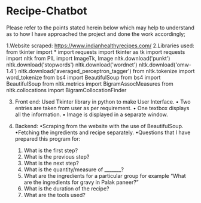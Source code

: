 # Recipe-Chatbot

Please refer to the points stated herein below which may help to understand as to how I have approached the project and done the work accordingly;

1.Website scraped: https://www.indianhealthyrecipes.com/
2.Libraries used: 
      	from tkinter import *
	import requests
	import tkinter as tk
	import requests	import nltk
	from PIL import ImageTk, Image
	nltk.download('punkt')
	nltk.download('stopwords')
	nltk.download('wordnet')
	nltk.download('omw-1.4')
	nltk.download('averaged_perceptron_tagger')
	from nltk.tokenize import word_tokenize
	from bs4 import BeautifulSoup
	from bs4 import BeautifulSoup
	from nltk.metrics import BigramAssocMeasures
	from nltk.collocations import BigramCollocationFinder

3. Front end: Used Tkinter library in python to make User Interface.
•	Two entries are taken from user as per requirement.
•	One textbox displays all the information.
•	Image is displayed in a separate window.

4. Backend: 
    •Scraping from the website with the use of BeautifulSoup.
    •Fetching the ingredients and recipe separately.
    •Questions that I have prepared this program for:

     1.	What is the first step?
     2.	What is the previous step?
     3.	What is the next step?
     4.	What is the quantity/measure of _______?
     5.	What are the ingredients for a particular group for example “What are the ingredients for gravy in Palak paneer?”
     6.	What is the duration of the recipe?
     7.	What are the tools used?







 
